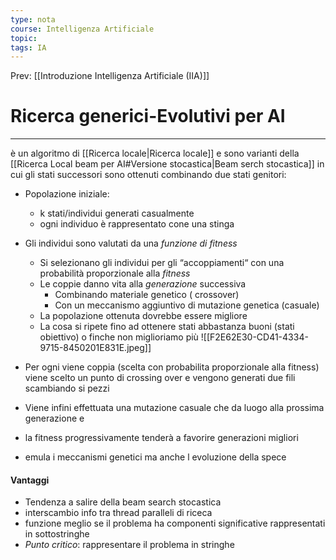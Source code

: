 ```yaml
---
type: nota
course: Intelligenza Artificiale
topic: 
tags: IA
---
```


Prev: [[Introduzione Intelligenza Artificiale (IIA)]]

# Ricerca generici-Evolutivi per AI
---
è un algoritmo di [[Ricerca locale|Ricerca locale]] e sono varianti della [[Ricerca Local beam per AI#Versione stocastica|Beam serch stocastica]] in cui gli stati successori sono ottenuti combinando due stati genitori:


- Popolazione iniziale:
	- k stati/individui generati casualmente
	- ogni individuo è rappresentato cone una stinga
- Gli individui sono valutati da una _funzione di fitness_

  - Si selezionano gli individui per gli “accoppiamenti“ con una probabilità proporzionale alla _fitness_
  - Le coppie danno vita alla _generazione_ successiva
	  - Combinando materiale genetico ( crossover)
	  - Con un meccanismo aggiuntivo di mutazione genetica (casuale)
  - La popolazione ottenuta dovrebbe essere migliore
  - La cosa si ripete fino ad ottenere stati abbastanza buoni (stati obiettivo) o finche non miglioriamo più
 ![[F2E62E30-CD41-4334-9715-8450201E831E.jpeg]]
- Per ogni viene coppia (scelta con probabilita proporzionale alla fitness) viene scelto un punto di crossing over e vengono generati due fili scambiando si pezzi
-  Viene infini effettuata una mutazione casuale che da luogo alla prossima generazione e
- la fitness progressivamente tenderà a favorire generazioni migliori
- emula i meccanismi genetici ma anche l evoluzione della spece



#### Vantaggi
-  Tendenza a salire della beam search stocastica
- interscambio info tra thread paralleli di riceca 
- funzione meglio se il problema ha componenti significative rappresentati in sottostringhe 
- _Punto critico_: rappresentare il problema in stringhe 
